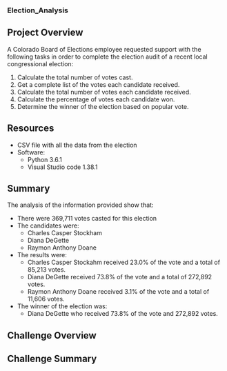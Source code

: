### Election_Analysis

## Project Overview
A Colorado Board of Elections employee requested support with the following tasks in order to complete the election audit of a recent local congressional election:

1. Calculate the total number of votes cast.
2. Get a complete list of the votes each candidate received.
3. Calculate the total number of votes each candidate received.
4. Calculate the percentage of votes each candidate won.
5. Determine the winner of the election based on popular vote.


## Resources 
- CSV file with all the data from the election
- Software:
  - Python 3.6.1
  - Visual Studio code 1.38.1

## Summary
The analysis of the information provided show that:
- There were 369,711 votes casted for this election
- The candidates were:
  - Charles Casper Stockham
  - Diana DeGette
  - Raymon Anthony Doane
- The results were:
  - Charles Casper Stockahm received 23.0% of the vote and a total of 85,213 votes.
  - Diana DeGette received 73.8% of the vote and a total of 272,892 votes.
  - Raymon Anthony Doane received 3.1% of the vote and a total of 11,606 votes.
- The winner of the election was:
  - Diana DeGette who received 73.8% of the vote and 272,892 votes.

## Challenge Overview

## Challenge Summary
